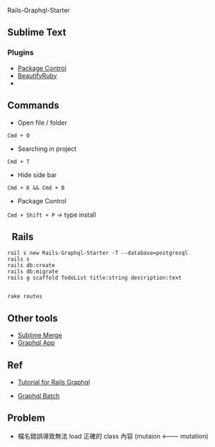 Rails-Graphql-Starter

## Sublime Text

### Plugins

- [Package Control](https://packagecontrol.io/installation)
- [BeautifyRuby](https://github.com/CraigWilliams/BeautifyRuby)
-

## Commands

- Open file / folder

`Cmd + O`

- Searching in project

`Cmd + T`

- Hide side bar

`Cmd + K && Cmd + B`

- Package Control

`Cmd + Shift + P` -> type install

##   Rails

```
rail s new Rails-Graphql-Starter -T --database=postgresql
rails s
rails db:create
rails db:migrate
rails g scaffold TodoList title:string description:text


rake routes

```

## Other tools

- [Sublime Merge](https://www.sublimemerge.com/)
- [Graphql App](https://github.com/skevy/graphiql-app)

## Ref

- [Tutorial for Rails Graphql](https://evilmartians.com/chronicles/graphql-on-rails-1-from-zero-to-the-first-query)

- [Graphql Batch](https://github.com/Shopify/graphql-batch)

## Problem

- 檔名錯誤導致無法 load 正確的 class 內容 (mutaion <--- mutation)
